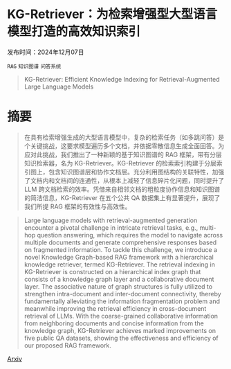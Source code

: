 # KG-Retriever：为检索增强型大型语言模型打造的高效知识索引

发布时间：2024年12月07日

`RAG` `知识图谱` `问答系统`

> KG-Retriever: Efficient Knowledge Indexing for Retrieval-Augmented Large Language Models

# 摘要

> 在具有检索增强生成的大型语言模型中，复杂的检索任务（如多跳问答）是个关键挑战，这要求模型遍历多个文档，并依据零散信息生成全面回答。为应对此挑战，我们推出了一种新颖的基于知识图谱的 RAG 框架，带有分层知识检索器，名为 KG-Retriever。KG-Retriever 的检索索引构建于分层索引图上，包含知识图谱层和协作文档层。充分利用图结构的关联特性，加强了文档内和文档间的连通性，从根本上减轻了信息碎片化问题，同时提升了 LLM 跨文档检索的效率。凭借来自相邻文档的粗粒度协作信息和知识图谱的简洁信息，KG-Retriever 在五个公共 QA 数据集上有显著提升，展现了我们所提 RAG 框架的有效性与高效性。

> Large language models with retrieval-augmented generation encounter a pivotal challenge in intricate retrieval tasks, e.g., multi-hop question answering, which requires the model to navigate across multiple documents and generate comprehensive responses based on fragmented information. To tackle this challenge, we introduce a novel Knowledge Graph-based RAG framework with a hierarchical knowledge retriever, termed KG-Retriever. The retrieval indexing in KG-Retriever is constructed on a hierarchical index graph that consists of a knowledge graph layer and a collaborative document layer. The associative nature of graph structures is fully utilized to strengthen intra-document and inter-document connectivity, thereby fundamentally alleviating the information fragmentation problem and meanwhile improving the retrieval efficiency in cross-document retrieval of LLMs. With the coarse-grained collaborative information from neighboring documents and concise information from the knowledge graph, KG-Retriever achieves marked improvements on five public QA datasets, showing the effectiveness and efficiency of our proposed RAG framework.

[Arxiv](https://arxiv.org/abs/2412.05547)
